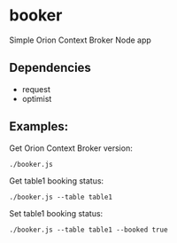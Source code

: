 # booker
Simple Orion Context Broker Node app

## Dependencies
* request
* optimist

## Examples:
Get Orion Context Broker version:

```
./booker.js
```

Get table1 booking status:

```
./booker.js --table table1
```

Set table1 booking status:

```
./booker.js --table table1 --booked true
```
